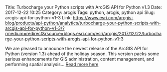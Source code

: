Title: Turbocharge your Python scripts with ArcGIS API for Python v1.3
Date: 2017-12-22 10:25
Category: arcgis
Tags: python, arcgis, python api
Slug: arcgis-api-for-python-v1-3
Link: https://www.esri.com/arcgis-blog/products/api-python/analytics/turbocharge-your-python-scripts-with-arcgis-api-for-python-v1-3/?rmedium=redirect&rsource=blogs.esri.com/esri/arcgis/2017/12/22/turbocharge-your-python-scripts-with-arcgis-api-for-python-v1-3

We are pleased to announce the newest release of the ArcGIS API for Python (version 1.3) ahead of the holiday season. This version packs some serious enhancements for GIS administration, content management, and performing spatial analysis... [Read more here](https://www.esri.com/arcgis-blog/products/api-python/analytics/turbocharge-your-python-scripts-with-arcgis-api-for-python-v1-3/?rmedium=redirect&rsource=blogs.esri.com/esri/arcgis/2017/12/22/turbocharge-your-python-scripts-with-arcgis-api-for-python-v1-3)